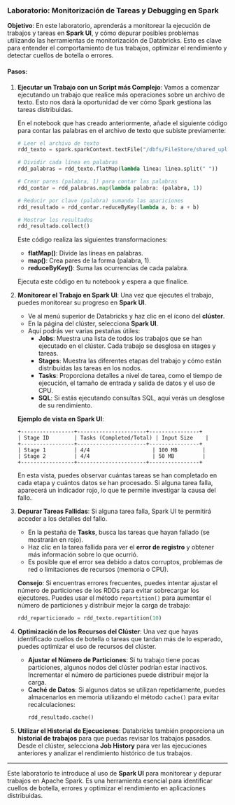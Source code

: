 ### Laboratorio: Monitorización de Tareas y Debugging en Spark

**Objetivo**: En este laboratorio, aprenderás a monitorear la ejecución de trabajos y tareas en **Spark UI**, y cómo depurar posibles problemas utilizando las herramientas de monitorización de Databricks. Esto es clave para entender el comportamiento de tus trabajos, optimizar el rendimiento y detectar cuellos de botella o errores.

#### Pasos:

1. **Ejecutar un Trabajo con un Script más Complejo**:
   Vamos a comenzar ejecutando un trabajo que realice más operaciones sobre un archivo de texto. Esto nos dará la oportunidad de ver cómo Spark gestiona las tareas distribuidas.

   En el notebook que has creado anteriormente, añade el siguiente código para contar las palabras en el archivo de texto que subiste previamente:

   ```python
   # Leer el archivo de texto
   rdd_texto = spark.sparkContext.textFile("/dbfs/FileStore/shared_uploads/tu_usuario/archivo_ejemplo.txt")

   # Dividir cada línea en palabras
   rdd_palabras = rdd_texto.flatMap(lambda linea: linea.split(" "))

   # Crear pares (palabra, 1) para contar las palabras
   rdd_contar = rdd_palabras.map(lambda palabra: (palabra, 1))

   # Reducir por clave (palabra) sumando las apariciones
   rdd_resultado = rdd_contar.reduceByKey(lambda a, b: a + b)

   # Mostrar los resultados
   rdd_resultado.collect()
   ```

   Este código realiza las siguientes transformaciones:
   - **flatMap()**: Divide las líneas en palabras.
   - **map()**: Crea pares de la forma (palabra, 1).
   - **reduceByKey()**: Suma las ocurrencias de cada palabra.

   Ejecuta este código en tu notebook y espera a que finalice.

2. **Monitorear el Trabajo en Spark UI**:
   Una vez que ejecutes el trabajo, puedes monitorear su progreso en **Spark UI**.

   - Ve al menú superior de Databricks y haz clic en el ícono del **clúster**.
   - En la página del clúster, selecciona **Spark UI**.
   - Aquí podrás ver varias pestañas útiles:
     - **Jobs**: Muestra una lista de todos los trabajos que se han ejecutado en el clúster. Cada trabajo se desglosa en stages y tareas.
     - **Stages**: Muestra las diferentes etapas del trabajo y cómo están distribuidas las tareas en los nodos.
     - **Tasks**: Proporciona detalles a nivel de tarea, como el tiempo de ejecución, el tamaño de entrada y salida de datos y el uso de CPU.
     - **SQL**: Si estás ejecutando consultas SQL, aquí verás un desglose de su rendimiento.

   **Ejemplo de vista en Spark UI**:
   ```
   +-----------------+----------------------+----------------+
   | Stage ID        | Tasks (Completed/Total) | Input Size    |
   +-----------------+----------------------+----------------+
   | Stage 1         | 4/4                    | 100 MB        |
   | Stage 2         | 4/4                    | 50 MB         |
   +-----------------+----------------------+----------------+
   ```

   En esta vista, puedes observar cuántas tareas se han completado en cada etapa y cuántos datos se han procesado. Si alguna tarea falla, aparecerá un indicador rojo, lo que te permite investigar la causa del fallo.

3. **Depurar Tareas Fallidas**:
   Si alguna tarea falla, Spark UI te permitirá acceder a los detalles del fallo.

   - En la pestaña de **Tasks**, busca las tareas que hayan fallado (se mostrarán en rojo).
   - Haz clic en la tarea fallida para ver el **error de registro** y obtener más información sobre lo que ocurrió.
   - Es posible que el error sea debido a datos corruptos, problemas de red o limitaciones de recursos (memoria o CPU).

   **Consejo**: Si encuentras errores frecuentes, puedes intentar ajustar el número de particiones de los RDDs para evitar sobrecargar los ejecutores. Puedes usar el método `repartition()` para aumentar el número de particiones y distribuir mejor la carga de trabajo:
   ```python
   rdd_reparticionado = rdd_texto.repartition(10)
   ```

4. **Optimización de los Recursos del Clúster**:
   Una vez que hayas identificado cuellos de botella o tareas que tardan más de lo esperado, puedes optimizar el uso de recursos del clúster.

   - **Ajustar el Número de Particiones**: Si tu trabajo tiene pocas particiones, algunos nodos del clúster podrían estar inactivos. Incrementar el número de particiones puede distribuir mejor la carga.
   - **Caché de Datos**: Si algunos datos se utilizan repetidamente, puedes almacenarlos en memoria utilizando el método `cache()` para evitar recalculaciones:
     ```python
     rdd_resultado.cache()
     ```

5. **Utilizar el Historial de Ejecuciones**:
   Databricks también proporciona un **historial de trabajos** para que puedas revisar los trabajos pasados. Desde el clúster, selecciona **Job History** para ver las ejecuciones anteriores y analizar el rendimiento histórico de tus trabajos.

---

Este laboratorio te introduce al uso de **Spark UI** para monitorear y depurar trabajos en Apache Spark. Es una herramienta esencial para identificar cuellos de botella, errores y optimizar el rendimiento en aplicaciones distribuidas.